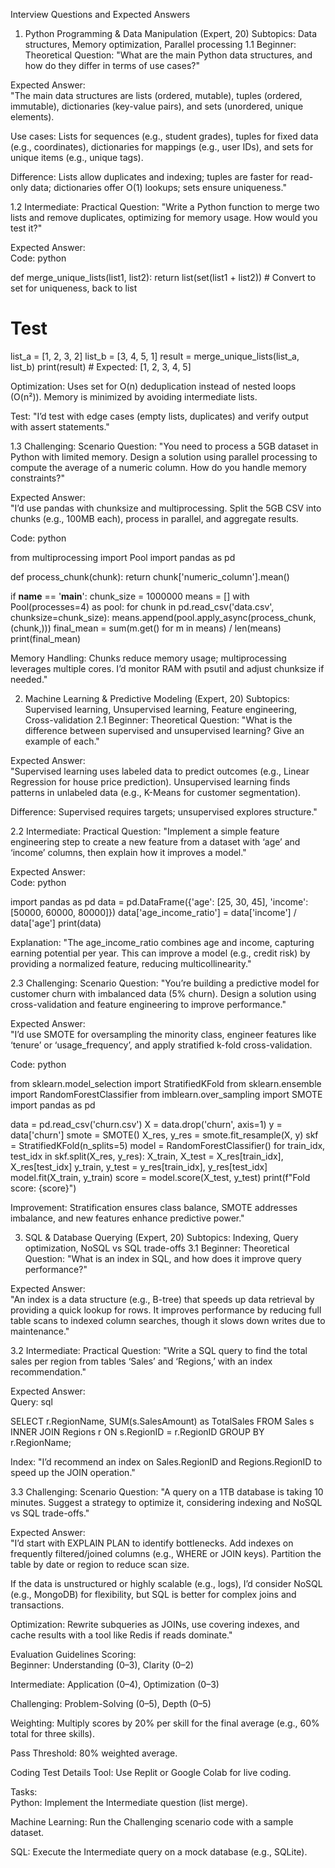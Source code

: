 Interview Questions and Expected Answers
1. Python Programming & Data Manipulation (Expert, 20)
Subtopics: Data structures, Memory optimization, Parallel processing
1.1 Beginner: Theoretical
Question: "What are the main Python data structures, and how do they differ in terms of use cases?"

Expected Answer:  
"The main data structures are lists (ordered, mutable), tuples (ordered, immutable), dictionaries (key-value pairs), and sets (unordered, unique elements).  

Use cases: Lists for sequences (e.g., student grades), tuples for fixed data (e.g., coordinates), dictionaries for mappings (e.g., user IDs), and sets for unique items (e.g., unique tags).  

Difference: Lists allow duplicates and indexing; tuples are faster for read-only data; dictionaries offer O(1) lookups; sets ensure uniqueness."

1.2 Intermediate: Practical
Question: "Write a Python function to merge two lists and remove duplicates, optimizing for memory usage. How would you test it?"

Expected Answer:  
Code:
python

def merge_unique_lists(list1, list2):
    return list(set(list1 + list2))  # Convert to set for uniqueness, back to list

# Test
list_a = [1, 2, 3, 2]
list_b = [3, 4, 5, 1]
result = merge_unique_lists(list_a, list_b)
print(result)  # Expected: [1, 2, 3, 4, 5]

Optimization: Uses set for O(n) deduplication instead of nested loops (O(n²)). Memory is minimized by avoiding intermediate lists.

Test: "I’d test with edge cases (empty lists, duplicates) and verify output with assert statements."

1.3 Challenging: Scenario
Question: "You need to process a 5GB dataset in Python with limited memory. Design a solution using parallel processing to compute the average of a numeric column. How do you handle memory constraints?"

Expected Answer:  
"I’d use pandas with chunksize and multiprocessing. Split the 5GB CSV into chunks (e.g., 100MB each), process in parallel, and aggregate results.  

Code:
python

from multiprocessing import Pool
import pandas as pd

def process_chunk(chunk):
    return chunk['numeric_column'].mean()

if __name__ == '__main__':
    chunk_size = 1000000
    means = []
    with Pool(processes=4) as pool:
        for chunk in pd.read_csv('data.csv', chunksize=chunk_size):
            means.append(pool.apply_async(process_chunk, (chunk,)))
    final_mean = sum(m.get() for m in means) / len(means)
    print(final_mean)

Memory Handling: Chunks reduce memory usage; multiprocessing leverages multiple cores. I’d monitor RAM with psutil and adjust chunksize if needed."

2. Machine Learning & Predictive Modeling (Expert, 20)
Subtopics: Supervised learning, Unsupervised learning, Feature engineering, Cross-validation
2.1 Beginner: Theoretical
Question: "What is the difference between supervised and unsupervised learning? Give an example of each."

Expected Answer:  
"Supervised learning uses labeled data to predict outcomes (e.g., Linear Regression for house price prediction). Unsupervised learning finds patterns in unlabeled data (e.g., K-Means for customer segmentation).  

Difference: Supervised requires targets; unsupervised explores structure."

2.2 Intermediate: Practical
Question: "Implement a simple feature engineering step to create a new feature from a dataset with ‘age’ and ‘income’ columns, then explain how it improves a model."

Expected Answer:  
Code:
python

import pandas as pd
data = pd.DataFrame({'age': [25, 30, 45], 'income': [50000, 60000, 80000]})
data['age_income_ratio'] = data['income'] / data['age']
print(data)

Explanation: "The age_income_ratio combines age and income, capturing earning potential per year. This can improve a model (e.g., credit risk) by providing a normalized feature, reducing multicollinearity."

2.3 Challenging: Scenario
Question: "You’re building a predictive model for customer churn with imbalanced data (5% churn). Design a solution using cross-validation and feature engineering to improve performance."

Expected Answer:  
"I’d use SMOTE for oversampling the minority class, engineer features like ‘tenure’ or ‘usage_frequency’, and apply stratified k-fold cross-validation.  

Code:
python

from sklearn.model_selection import StratifiedKFold
from sklearn.ensemble import RandomForestClassifier
from imblearn.over_sampling import SMOTE
import pandas as pd

data = pd.read_csv('churn.csv')
X = data.drop('churn', axis=1)
y = data['churn']
smote = SMOTE()
X_res, y_res = smote.fit_resample(X, y)
skf = StratifiedKFold(n_splits=5)
model = RandomForestClassifier()
for train_idx, test_idx in skf.split(X_res, y_res):
    X_train, X_test = X_res[train_idx], X_res[test_idx]
    y_train, y_test = y_res[train_idx], y_res[test_idx]
    model.fit(X_train, y_train)
    score = model.score(X_test, y_test)
    print(f"Fold score: {score}")

Improvement: Stratification ensures class balance, SMOTE addresses imbalance, and new features enhance predictive power."

3. SQL & Database Querying (Expert, 20)
Subtopics: Indexing, Query optimization, NoSQL vs SQL trade-offs
3.1 Beginner: Theoretical
Question: "What is an index in SQL, and how does it improve query performance?"

Expected Answer:  
"An index is a data structure (e.g., B-tree) that speeds up data retrieval by providing a quick lookup for rows. It improves performance by reducing full table scans to indexed column searches, though it slows down writes due to maintenance."

3.2 Intermediate: Practical
Question: "Write a SQL query to find the total sales per region from tables ‘Sales’ and ‘Regions,’ with an index recommendation."

Expected Answer:  
Query:
sql

SELECT r.RegionName, SUM(s.SalesAmount) as TotalSales
FROM Sales s
INNER JOIN Regions r ON s.RegionID = r.RegionID
GROUP BY r.RegionName;

Index: "I’d recommend an index on Sales.RegionID and Regions.RegionID to speed up the JOIN operation."

3.3 Challenging: Scenario
Question: "A query on a 1TB database is taking 10 minutes. Suggest a strategy to optimize it, considering indexing and NoSQL vs SQL trade-offs."

Expected Answer:  
"I’d start with EXPLAIN PLAN to identify bottlenecks. Add indexes on frequently filtered/joined columns (e.g., WHERE or JOIN keys). Partition the table by date or region to reduce scan size.  

If the data is unstructured or highly scalable (e.g., logs), I’d consider NoSQL (e.g., MongoDB) for flexibility, but SQL is better for complex joins and transactions.  

Optimization: Rewrite subqueries as JOINs, use covering indexes, and cache results with a tool like Redis if reads dominate."

Evaluation Guidelines
Scoring:  
Beginner: Understanding (0–3), Clarity (0–2)  

Intermediate: Application (0–4), Optimization (0–3)  

Challenging: Problem-Solving (0–5), Depth (0–5)

Weighting: Multiply scores by 20% per skill for the final average (e.g., 60% total for three skills).

Pass Threshold: 80% weighted average.

Coding Test Details
Tool: Use Replit or Google Colab for live coding.

Tasks:  
Python: Implement the Intermediate question (list merge).  

Machine Learning: Run the Challenging scenario code with a sample dataset.  

SQL: Execute the Intermediate query on a mock database (e.g., SQLite).

